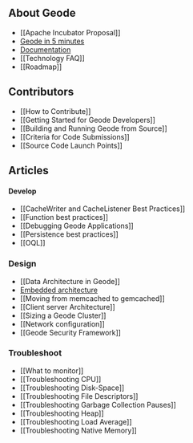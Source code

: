 ## About Geode
* [[Apache Incubator Proposal]]
* [Geode in 5 minutes](https://github.com/gemfire/apache-gemfire-staging/wiki#geode-in-5-minutes)
* [Documentation](http://gemfire.docs.pivotal.io)
* [[Technology FAQ]]
* [[Roadmap]]

## Contributors
* [[How to Contribute]]
* [[Getting Started for Geode Developers]]
* [[Building and Running Geode from Source]]
* [[Criteria for Code Submissions]]
* [[Source Code Launch Points]]

## Articles
#### Develop
* [[CacheWriter and CacheListener Best Practices]]
* [[Function best practices]]
* [[Debugging Geode Applications]]
* [[Persistence best practices]]
* [[OQL]]

### Design
* [[Data Architecture in Geode]]
* [Embedded architecture](https://github.com/gemfire/apache-gemfire-staging/wiki/Running-Haptic-In-Embedded-Mode)
* [[Moving from memcached to gemcached]]
* [[Client server Architecture]]
* [[Sizing a Geode Cluster]]
* [[Network configuration]]
* [[Geode Security Framework]]

### Troubleshoot

* [[What to monitor]]
* [[Troubleshooting CPU]]
* [[Troubleshooting Disk-Space]]
* [[Troubleshooting File Descriptors]]
* [[Troubleshooting Garbage Collection Pauses]]
* [[Troubleshooting Heap]]
* [[Troubleshooting Load Average]]
* [[Troubleshooting Native Memory]]
